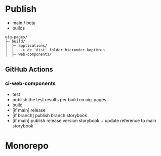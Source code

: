 # Publish

- main / beta
- builds

```
uig-pages/
├─ build/
│  ├─ applications/
│  │   -> de 'dist' folder hieronder kopiëren 
│  ├─ web-components/
```




## GitHub Actions

### ci-web-components

- test
- publish the test results per build on uig-pages
- build
- [if main] release
- [if branch] publish branch storybook
- [if main] publish release version storybook + update reference to main storybook


# Monorepo



